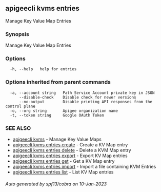 ## apigeecli kvms entries

Manage Key Value Map Entries

### Synopsis

Manage Key Value Map Entries

### Options

```
  -h, --help   help for entries
```

### Options inherited from parent commands

```
  -a, --account string   Path Service Account private key in JSON
      --disable-check    Disable check for newer versions
      --no-output        Disable printing API responses from the control plane
  -o, --org string       Apigee organization name
  -t, --token string     Google OAuth Token
```

### SEE ALSO

* [apigeecli kvms](apigeecli_kvms.md)	 - Manage Key Value Maps
* [apigeecli kvms entries create](apigeecli_kvms_entries_create.md)	 - Create a KV Map entry
* [apigeecli kvms entries delete](apigeecli_kvms_entries_delete.md)	 - Delete a KVM Map entry
* [apigeecli kvms entries export](apigeecli_kvms_entries_export.md)	 - Export KV Map entries
* [apigeecli kvms entries get](apigeecli_kvms_entries_get.md)	 - Get a KV Map entry
* [apigeecli kvms entries import](apigeecli_kvms_entries_import.md)	 - Import a file containing KVM Entries
* [apigeecli kvms entries list](apigeecli_kvms_entries_list.md)	 - List KV Map entries

###### Auto generated by spf13/cobra on 10-Jan-2023
